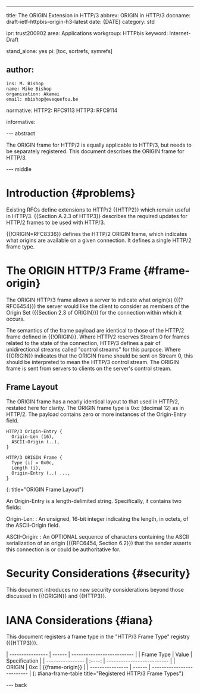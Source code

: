 ---
title: The ORIGIN Extension in HTTP/3
abbrev: ORIGIN in HTTP/3
docname: draft-ietf-httpbis-origin-h3-latest
date: {DATE}
category: std

ipr: trust200902
area: Applications
workgroup: HTTPbis
keyword: Internet-Draft

stand_alone: yes
pi: [toc, sortrefs, symrefs]

author:
  -
    ins: M. Bishop
    name: Mike Bishop
    organization: Akamai
    email: mbishop@evequefou.be

normative:
  HTTP2:
    RFC9113
  HTTP3:
    RFC9114

informative:


--- abstract

The ORIGIN frame for HTTP/2 is equally applicable to HTTP/3, but
needs to be separately registered. This document describes the ORIGIN
frame for HTTP/3.

--- middle

# Introduction {#problems}

Existing RFCs define extensions to HTTP/2 {{HTTP2}} which remain useful in
HTTP/3. {{Section A.2.3 of HTTP3}} describes the required updates for HTTP/2
frames to be used with HTTP/3.

{{!ORIGIN=RFC8336}} defines the HTTP/2 ORIGIN frame, which indicates what
origins are available on a given connection.  It defines a single HTTP/2 frame
type.

# The ORIGIN HTTP/3 Frame {#frame-origin}

The ORIGIN HTTP/3 frame allows a server to indicate what origin(s)
({{?RFC6454}}) the server would like the client to consider as members of the
Origin Set ({{Section 2.3 of ORIGIN}}) for the connection within which it
occurs.

The semantics of the frame payload are identical to those of the HTTP/2 frame
defined in {{!ORIGIN}}. Where HTTP/2 reserves Stream 0 for frames related to the
state of the connection, HTTP/3 defines a pair of unidirectional streams called
"control streams" for this purpose.  Where {{ORIGIN}} indicates that the ORIGIN
frame should be sent on Stream 0, this should be interpreted to mean the HTTP/3
control stream.  The ORIGIN frame is sent from servers to clients on the
server's control stream.

## Frame Layout

The ORIGIN frame has a nearly identical layout to that used in HTTP/2, restated
here for clarity.  The ORIGIN frame type is 0xc (decimal 12) as in HTTP/2. The
payload contains zero or more instances of the Origin-Entry field.

~~~~~ ascii-art
HTTP/3 Origin-Entry {
  Origin-Len (16),
  ASCII-Origin (..),
}

HTTP/3 ORIGIN Frame {
  Type (i) = 0x0c,
  Length (i),
  Origin-Entry (..) ...,
}
~~~~~
{: title="ORIGIN Frame Layout"}

An Origin-Entry is a length-delimited string. Specifically, it contains two
fields:

Origin-Len:
: An unsigned, 16-bit integer indicating the length, in octets, of
the ASCII-Origin field.

ASCII-Origin:
: An OPTIONAL sequence of characters containing the ASCII serialization of an
  origin ({{RFC6454, Section 6.2}}) that the sender asserts this connection is
  or could be authoritative for.

# Security Considerations {#security}

This document introduces no new security considerations beyond those discussed
in {{!ORIGIN}} and {{HTTP3}}.

# IANA Considerations {#iana}

This document registers a frame type in the "HTTP/3 Frame Type"
registry ({{HTTP3}}).

| ---------------- | ------ | -------------------------- |
| Frame Type       | Value  | Specification              |
| ---------------- | :----: | -------------------------- |
| ORIGIN           |  0xc   | {{frame-origin}}           |
| ---------------- | ------ | -------------------------- |
{: #iana-frame-table title="Registered HTTP/3 Frame Types"}

--- back

